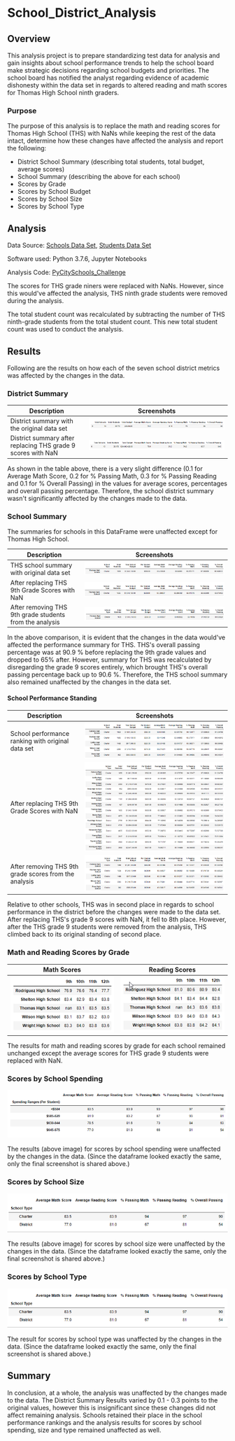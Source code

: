 # School_District_Analysis

## Overview 
This analysis project is to prepare standardizing test data for analysis and gain insights about school performance trends to help the school board make strategic decisions regarding school budgets and priorities. The school board has notified the analyst regarding evidence of academic dishonesty within the data set in regards to altered reading and math scores for Thomas High School ninth graders.

### Purpose 
The purpose of this analysis is to replace the math and reading scores for Thomas High School (THS) with NaNs while keeping the rest of the data intact, determine how these changes have affected the analysis and report the following:

* District School Summary (describing total students, total budget, average scores)
* School Summary (describing the above for each school)
* Scores by Grade
* Scores by School Budget
* Scores by School Size
* Scores by School Type

## Analysis 

Data Source: [Schools Data Set](Resources/school_data.csv),
            [Students Data Set](Resources/student_data.csv)

Software used: Python 3.7.6, Jupyter Notebooks

Analysis Code: [PyCitySchools_Challenge](PyCitySchools_Challenge.ipynb)

The scores for THS grade niners were replaced with NaNs. However, since this would've affected the analysis, THS ninth grade students were removed during the analysis. 

The total student count was recalculated by subtracting the number of THS ninth-grade students from the total student count. This new total student count was used to conduct the analysis. 

## Results

Following are the results on how each of the seven school district metrics was affected by the changes in the data.


### District Summary

| Description  |  Screenshots       |
|-----------|----------|        
|District summary with the original data set   |![Original School District Summary](Images/School_District_Summary_Original.PNG)|
|District summary after replacing THS grade 9 scores with NaN|![New School District Summary](Images/School_District_Summary_Challenge.PNG)|

As shown in the table above, there is a very slight difference (0.1 for Average Math Score, 0.2 for % Passing Math, 0.3 for % Passing Reading and 0.1 for % Overall Passing) in the values for average scores, percentages and overall passing percentage. Therefore, the school district summary wasn't significantly affected by the changes made to the data. 

### School Summary

The summaries for schools in this DataFrame were unaffected except for Thomas High School.  

| Description  |  Screenshots       |
|----|----|
|THS school summary with original data set|![Original School Summary](Images/School_Summary_Original.PNG)|
|After replacing THS 9th Grade Scores with NaN|![New School Summary](Images/School_Summary_Challenge.PNG)|
|After removing THS 9th grade students from the analysis|![After removing Grade 9 from Total Student](Images/School_Summary_ChallengeAfter.PNG)|

In the above comparison, it is evident that the changes in the data would've affected the performance summary for THS. THS's overall passing percentage was at 90.9 % before replacing the 9th grade values and dropped to 65% after. However, summary for THS was recalculated by disregarding the grade 9 scores entirely, which brought THS's overall passing percentage back up to 90.6 %. Therefore, the THS school summary also remained unaffected by the changes in the data set. 

#### School Performance Standing

| Description  |  Screenshots       |
|----|----|
|School performance ranking with original data set|![Original School Performance](Images/School_Summary_Sorted_Original.PNG)|
|After replacing THS 9th Grade Scores with NaN|![New School Performance](Images/School_Summary_Sorted_Challenge.PNG)|
|After removing THS 9th grade scores from the analysis|![School Performance after removing THS Grade 9 scores](Images/School_Summary_Sorted_ChallengeAfter.PNG)|


Relative to other schools, THS was in second place in regards to school performance in the district before the changes were made to the data set. After replacing THS's grade 9 scores with NaN, it fell to 8th place. However, after the THS grade 9 students were removed from the analysis, THS climbed back to its original standing of second place. 

 
### Math and Reading Scores by Grade

| Math Scores | Reading Scores|
|-------------|---------------|
|![Math Scores by Grade after replacing 9th Grade Scores](Images/Math_Scores_by_Grade_New.png) | ![Reading Scores by Grade after replacing 9th Grade Scores](Images/Reading_Scores_by_Grade_New.png)| 

The results for math and reading scores by grade for each school remained unchanged except the average scores for THS grade 9 students were replaced with NaN.
    
### Scores by School Spending
![Scores by School Spending](Images/Scores_by_School_Spending.png)

The results (above image) for scores by school spending were unaffected by the changes in the data. (Since the dataframe looked exactly the same, only the final screenshot is shared above.)

### Scores by School Size

![Scores by School Size](Images/School_Type_Challenge.PNG)

The results (above image) for scores by school size were unaffected by the changes in the data. (Since the dataframe looked exactly the same, only the final screenshot is shared above.)

### Scores by School Type

![New School Type Summary](Images/School_Type_Challenge.PNG)

The result for scores by school type was unaffected by the changes in the data. (Since the dataframe looked exactly the same, only the final screenshot is shared above.)


## Summary

In conclusion, at a whole, the analysis was unaffected by the changes made to the data. The District Summary Results varied by 0.1 - 0.3 points to the original values, however this is insignificant since these changes did not affect remaining analysis. Schools retained their place in the school performance rankings and the analysis results for scores by school spending, size and type remained unaffected as well.  
